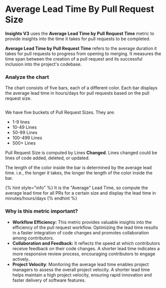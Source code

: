 # Average Lead Time By Pull Request Size

**Insights V3** uses the **Average Lead Time by Pull Request Time** metric to provide insights into the time it takes for pull requests to be completed.

**Average Lead Time by Pull Request Time** refers to the average duration it takes for pull requests to progress from opening to merging. It measures the time span between the creation of a pull request and its successful inclusion into the project's codebase.

### Analyze the chart

The chart consists of five bars, each of a different color. Each bar displays the average lead time in hours/days for pull requests based on the pull request size.

<figure><img src="../../../.gitbook/assets/2023-06-24_18h02_47.png" alt=""><figcaption></figcaption></figure>

We have five buckets of Pull Request Sizes. They are:

* &#x20;1-9 lines
* &#x20;10-49 Lines
* &#x20;50-99 Lines
* &#x20;100-499 Lines
* &#x20;500+ Lines

Pull Request Size is computed by Lines **Changed**. Lines changed could be lines of code added, deleted, or updated.

The length of the color inside the bar is determined by the average lead time. i.e., the longer it takes, the longer the length of the color inside the bar.

{% hint style="info" %}
It is the "Average" Lead Time, so compute the average lead time for all PRs for a certain size and display the lead time in minutes/hours/days
{% endhint %}

### Why is this metric important?

* **Workflow Efficiency:** This metric provides valuable insights into the efficiency of the pull request workflow. Optimizing the lead time results in a faster integration of code changes and promotes collaboration among contributors.
* **Collaboration and Feedback:** It reflects the speed at which contributors receive feedback on their code changes. A shorter lead time indicates a more responsive review process, encouraging contributors to engage actively..
* **Project Velocity**: Monitoring the average lead time enables project managers to assess the overall project velocity. A shorter lead time helps maintain a high project velocity, ensuring rapid innovation and faster delivery of software features.

###

&#x20;
